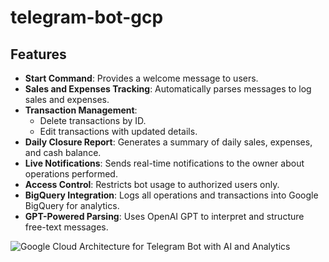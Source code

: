 # telegram-bot-gcp

## Features

- **Start Command**: Provides a welcome message to users.
- **Sales and Expenses Tracking**: Automatically parses messages to log sales and expenses.
- **Transaction Management**:
  - Delete transactions by ID.
  - Edit transactions with updated details.
- **Daily Closure Report**: Generates a summary of daily sales, expenses, and cash balance.
- **Live Notifications**: Sends real-time notifications to the owner about operations performed.
- **Access Control**: Restricts bot usage to authorized users only.
- **BigQuery Integration**: Logs all operations and transactions into Google BigQuery for analytics.
- **GPT-Powered Parsing**: Uses OpenAI GPT to interpret and structure free-text messages.

![Google Cloud Architecture for Telegram Bot with AI and Analytics](https://github.com/user-attachments/assets/8d8be7b5-a31b-4e28-ac55-50a6abf36e41)
